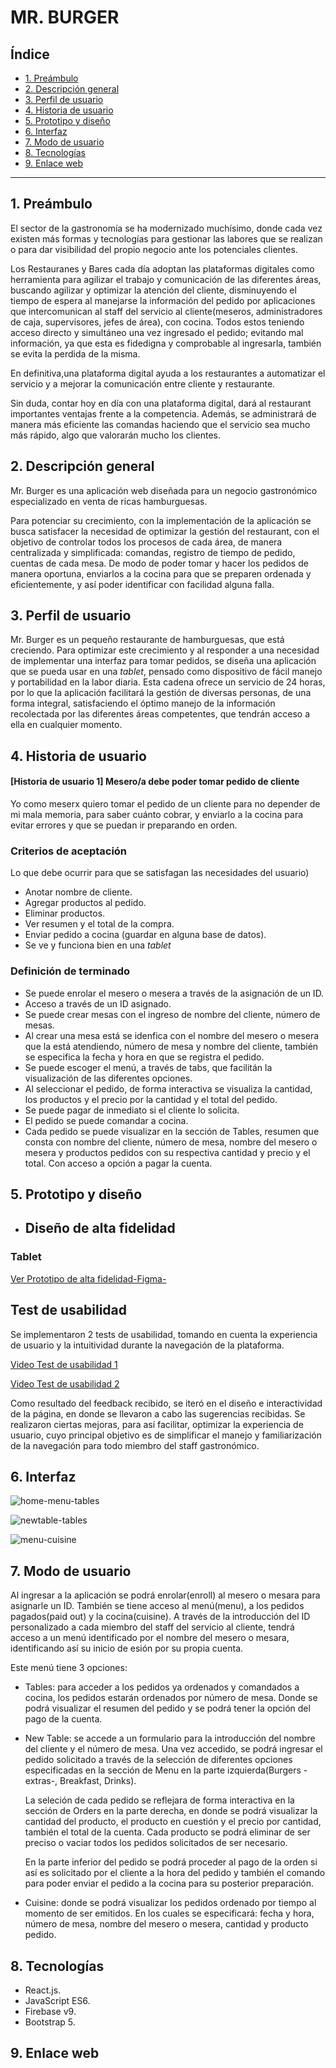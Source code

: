 # MR. BURGER

## Índice

* [1. Preámbulo](#1-preámbulo)
* [2. Descripción general](#2-descripción-general)
* [3. Perfil de usuario](#3-perfil-de-usuario)
* [4. Historia de usuario](#4-historia-de-usuario)
* [5. Prototipo y diseño](#5-prototipo-y-diseño)
* [6. Interfaz](#6-interfaz)
* [7. Modo de usuario](#7-modo-de-usuario)
* [8. Tecnologías](#8-tecnologías)
* [9. Enlace web](#9-enlace-web)

***
## 1. Preámbulo

El sector de la gastronomía se ha modernizado muchísimo, donde cada vez existen más formas y tecnologías para gestionar las labores que se realizan o para dar visibilidad del propio negocio ante los potenciales clientes. 

Los Restauranes y Bares cada día adoptan las plataformas digitales como herramienta para agilizar el trabajo y comunicación de las diferentes áreas, buscando agilizar y optimizar la atención del cliente, disminuyendo el tiempo de espera al manejarse la información del pedido por aplicaciones que intercomunican al staff del servicio al cliente(meseros, administradores de caja, supervisores, jefes de área), con cocina. Todos estos teniendo acceso directo y simultáneo una vez ingresado el pedido; evitando mal información, ya que esta es fidedigna y comprobable al ingresarla, también se evita la perdida de la misma.

En definitiva,una plataforma digital ayuda a los restaurantes a automatizar el servicio y a mejorar la comunicación entre cliente y restaurante. 

Sin duda, contar hoy en día con una plataforma digital, dará al restaurant importantes ventajas frente a la competencia. Además, se administrará de manera más eficiente las comandas haciendo que el servicio sea mucho más rápido, algo que valorarán mucho los clientes.

## 2. Descripción general

Mr. Burger es una aplicación web diseñada para un negocio gastronómico especializado en venta de ricas hamburguesas.

Para potenciar su crecimiento, con la implementación de la aplicación se busca satisfacer la necesidad de optimizar la gestión del restaurant, con el objetivo de controlar todos los procesos de cada área, de manera centralizada y simplificada: comandas, registro de tiempo de pedido, cuentas de cada mesa. De modo de poder tomar y hacer los pedidos de manera oportuna, enviarlos a la cocina para que se preparen ordenada y eficientemente, y así poder identificar con facilidad alguna falla.
## 3. Perfil de usuario

Mr. Burger es un pequeño restaurante de hamburguesas, que está creciendo. Para optimizar este crecimiento y al responder a una necesidad de implementar una interfaz para tomar pedidos, se diseña una aplicación que se pueda usar en una _tablet_, pensado como dispositivo de fácil manejo y portabilidad en la labor diaria. Esta cadena ofrece un servicio de 24 horas, por lo que la aplicación facilitará la gestión de diversas personas, de una forma integral, satisfaciendo el óptimo manejo de la información recolectada por las diferentes áreas competentes, que tendrán acceso a ella en cualquier momento.
## 4. Historia de usuario
#### [Historia de usuario 1] Mesero/a debe poder tomar pedido de cliente

Yo como meserx quiero tomar el pedido de un cliente para no depender de mi mala
memoria, para saber cuánto cobrar, y enviarlo a la cocina para evitar errores y
que se puedan ir preparando en orden.

### Criterios de aceptación

Lo que debe ocurrir para que se satisfagan las necesidades del usuario)

* Anotar nombre de cliente.
* Agregar productos al pedido.
* Eliminar productos.
* Ver resumen y el total de la compra.
* Enviar pedido a cocina (guardar en alguna base de datos).
* Se ve y funciona bien en una _tablet_

### Definición de terminado

* Se puede enrolar el mesero o mesera a través de la asignación de un ID.
* Acceso a través de un ID asignado.
* Se puede crear mesas con el ingreso de nombre del cliente, número de mesas.
* Al crear una mesa está se idenfica con el nombre del mesero o mesera que la está atendiendo, número de mesa y nombre del cliente, también se especifica la fecha y hora en que se registra el pedido.
* Se puede escoger el menú, a través de tabs, que facilitán la visualización de las diferentes opciones. 
* Al seleccionar el pedido, de forma interactiva se visualiza la cantidad, los productos y el precio por la cantidad y el total del pedido.
* Se puede pagar de inmediato si el cliente lo solicita.
* El pedido se puede comandar a cocina.
* Cada pedido se puede visualizar en la sección de Tables, resumen que consta con nombre del cliente, número de mesa, nombre del mesero o mesera y productos pedidos con su respectiva cantidad y precio y el total. Con acceso a opción a pagar la cuenta.

## 5. Prototipo y diseño
- ## Diseño de alta fidelidad
### Tablet

[Ver Prototipo de alta fidelidad-Figma-](https://www.figma.com/proto/8oqUio4dirNDomAqXMITAW/natasha-gonzalez-s-team-library?node-id=315%3A2&scaling=scale-down&page-id=0%3A1&starting-point-node-id=315%3A2&show-proto-sidebar=1)

## Test de usabilidad
Se implementaron 2 tests de usabilidad, tomando en cuenta la experiencia de usuario y la intuitividad durante la navegación de la plataforma.

[Video Test de usabilidad 1](https://www.loom.com/share/2000b785934243dba5a2380a4bcb2b8e?sharedAppSource=personal_library)

[Video Test de usabilidad 2](https://www.loom.com/share/2ce4231907e948e69085df3ccb477f1d?sharedAppSource=personal_library)

Como resultado del feedback recibido, se iteró en el diseño e interactividad de la página, en donde se llevaron a cabo las sugerencias recibidas. Se realizaron ciertas mejoras, para así facilitar, optimizar la experiencia de usuario, cuyo principal objetivo es de simplificar el manejo y familiarización de la navegación para todo miembro del staff gastronómico.
## 6. Interfaz

![home-menu-tables](./src/assets/img1.png)

![newtable-tables](./src/assets/img2.png)

![menu-cuisine](./src/assets/img3.png)
## 7. Modo de usuario
Al ingresar a la aplicación se podrá enrolar(enroll) al mesero o mesara para asignarle un ID. También se tiene acceso al menú(menu), a los pedidos pagados(paid out) y la cocina(cuisine). A través de la introducción del ID personalizado a cada miembro del staff del servicio al cliente, tendrá acceso a un menú identificado por el nombre del mesero o mesara, identificando así su inicio de esión por su propia cuenta.

Este menú tiene 3 opciones:
- Tables: para acceder a los pedidos ya ordenados y comandados a cocina, los pedidos estarán ordenados por número de mesa. Donde se podrá visualizar el resumen del pedido y se podrá tener la opción del pago de la cuenta.
- New Table: se accede a un formulario para la introducción del nombre del cliente y el número de mesa. Una vez accedido, se podrá ingresar el pedido solicitado a través de la selección de diferentes opciones especificadas en la sección de Menu en la parte izquierda(Burgers -extras-, Breakfast, Drinks). 

  La seleción de cada pedido se reflejara de forma interactiva en la sección de Orders en la parte derecha, en donde se podrá visualizar la cantidad del producto, el producto en cuestión y el precio por cantidad, también el total de la cuenta. Cada producto se podrá eliminar de ser preciso o vaciar todos los pedidos solicitados de ser necesario. 

  En la parte inferior del pedido se podrá proceder al pago de la orden si así es solicitado por el cliente a la hora del pedido y también el comando para poder enviar el pedido a la cocina para su posterior preparación.
- Cuisine: donde se podrá visualizar los pedidos ordenado por tiempo al momento de ser emitidos. En los cuales se especificará: fecha y hora, número de mesa, nombre del mesero o mesera, cantidad y producto pedido.

## 8. Tecnologías

* React.js.
* JavaScript ES6.
* Firebase v9.
* Bootstrap 5.
## 9. Enlace web
